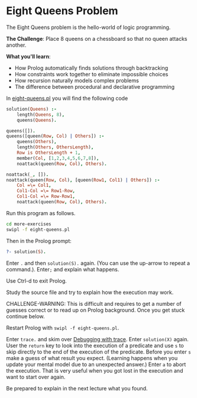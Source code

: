 # Eight Queens Problem

The Eight Queens problem is the hello-world of logic programming.

**The Challenge**: Place 8 queens on a chessboard so that no queen attacks another.

**What you'll learn**:
- How Prolog automatically finds solutions through backtracking
- How constraints work together to eliminate impossible choices
- How recursion naturally models complex problems
- The difference between procedural and declarative programming

In [eight-queens.pl](src/eight-queens.pl) you will find the following code

```prolog
solution(Queens) :- 
    length(Queens, 8),
    queens(Queens).

queens([]).
queens([queen(Row, Col) | Others]) :- 
    queens(Others),
    length(Others, OthersLength),
    Row is OthersLength + 1,
    member(Col, [1,2,3,4,5,6,7,8]),
    noattack(queen(Row, Col), Others).

noattack(_, []).
noattack(queen(Row, Col), [queen(Row1, Col1) | Others]) :-
    Col =\= Col1,                    
    Col1-Col =\= Row1-Row,           
    Col1-Col =\= Row-Row1,
    noattack(queen(Row, Col), Others).
```

Run this program as follows.
```bash
cd more-exercises
swipl -f eight-queens.pl
```
Then in the Prolog prompt:
```prolog
?- solution(S).
```

Enter `.` and then `solution(S).` again. (You can use the up-arrow to repeat a command.). Enter`;` and explain what happens.

Use Ctrl-d to exit Prolog.

Study the source file and try to explain how the execution may work. 

CHALLENGE-WARNING: This is difficult and requires to get a number of guesses correct or to read up on Prolog background. Once you get stuck continue below.

Restart Prolog with `swipl -f eight-queens.pl`.

Enter `trace.` and skim over [Debugging with trace](trace.pdf). Enter `solution(X)` again. User the `return` key to look into the execution of a predicate and use `s` to skip directly to the end of the execution of the predicate. Before you enter `s` make a guess of what result you expect. (Learning happens when you update your mental model due to an unexpected answer.) Enter `a` to abort the execution. That is very useful when you got lost in the execution and want to start over again.

Be prepared to explain in the next lecture what you found.

